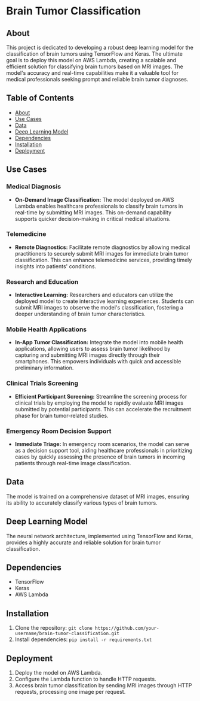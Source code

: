 # Brain Tumor Classification

## About

This project is dedicated to developing a robust deep learning model for the classification of brain tumors using TensorFlow and Keras. The ultimate goal is to deploy this model on AWS Lambda, creating a scalable and efficient solution for classifying brain tumors based on MRI images. The model's accuracy and real-time capabilities make it a valuable tool for medical professionals seeking prompt and reliable brain tumor diagnoses.

## Table of Contents

- [About](#about)
- [Use Cases](#use-cases)
- [Data](#data)
- [Deep Learning Model](#deep-learning-model)
- [Dependencies](#dependencies)
- [Installation](#installation)
- [Deployment](#deployment)

## Use Cases

### Medical Diagnosis

- **On-Demand Image Classification:** The model deployed on AWS Lambda enables healthcare professionals to classify brain tumors in real-time by submitting MRI images. This on-demand capability supports quicker decision-making in critical medical situations.

### Telemedicine

- **Remote Diagnostics:** Facilitate remote diagnostics by allowing medical practitioners to securely submit MRI images for immediate brain tumor classification. This can enhance telemedicine services, providing timely insights into patients' conditions.

### Research and Education

- **Interactive Learning:** Researchers and educators can utilize the deployed model to create interactive learning experiences. Students can submit MRI images to observe the model's classification, fostering a deeper understanding of brain tumor characteristics.

### Mobile Health Applications

- **In-App Tumor Classification:** Integrate the model into mobile health applications, allowing users to assess brain tumor likelihood by capturing and submitting MRI images directly through their smartphones. This empowers individuals with quick and accessible preliminary information.

### Clinical Trials Screening

- **Efficient Participant Screening:** Streamline the screening process for clinical trials by employing the model to rapidly evaluate MRI images submitted by potential participants. This can accelerate the recruitment phase for brain tumor-related studies.

### Emergency Room Decision Support

- **Immediate Triage:** In emergency room scenarios, the model can serve as a decision support tool, aiding healthcare professionals in prioritizing cases by quickly assessing the presence of brain tumors in incoming patients through real-time image classification.

## Data

The model is trained on a comprehensive dataset of MRI images, ensuring its ability to accurately classify various types of brain tumors.

## Deep Learning Model

The neural network architecture, implemented using TensorFlow and Keras, provides a highly accurate and reliable solution for brain tumor classification.

## Dependencies

- TensorFlow
- Keras
- AWS Lambda

## Installation

1. Clone the repository: `git clone https://github.com/your-username/brain-tumor-classification.git`
2. Install dependencies: `pip install -r requirements.txt`

## Deployment

1. Deploy the model on AWS Lambda.
2. Configure the Lambda function to handle HTTP requests.
3. Access brain tumor classification by sending MRI images through HTTP requests, processing one image per request.

